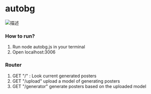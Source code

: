 # autobg

![描述](http://43.255.224.101:3006/images/example.png)

### How to run?
1. Run node autobg.js in your terminal
2. Open localhost:3006

### Router
1. GET "/" : Look current generated posters
2. GET "/upload" upload a model of generating posters
3. GET "/generator" generate posters based on the uploaded model

